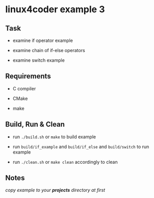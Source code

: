 # linux4coder example 3

## Task

* examine if operator example

* examine chain of if-else operators

* examine switch example

## Requirements

* C compiler

* CMake

* make

## Build, Run & Clean

* run `./build.sh` or `make` to build example

* run `build/if_example` and `build/if_else` and `build/switch`  to run example

* run `./clean.sh` or `make clean` accordingly to clean

## Notes

*copy example to your **projects** directory at first*
